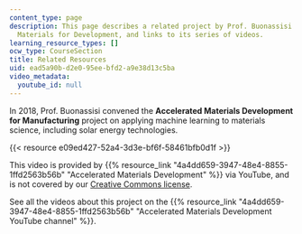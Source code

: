 ```yaml
---
content_type: page
description: This page describes a related project by Prof. Buonassisi on Accelerated
  Materials for Development, and links to its series of videos.
learning_resource_types: []
ocw_type: CourseSection
title: Related Resources
uid: ead5a90b-d2e0-95ee-bfd2-a9e38d13c5ba
video_metadata:
  youtube_id: null
---
```


In 2018, Prof. Buonassisi convened the **Accelerated Materials Development for Manufacturing** project on applying machine learning to materials science, including solar energy technologies.

{{< resource e09ed427-52a4-3d3e-bf6f-58461bfb0d1f >}}

This video is provided by {{% resource_link "4a4dd659-3947-48e4-8855-1ffd2563b56b" "Accelerated Materials Development" %}} via YouTube, and is not covered by our [Creative Commons license](./resolveuid/e7db8a8f17363f805bbf706e613d0334).

See all the videos about this project on the {{% resource_link "4a4dd659-3947-48e4-8855-1ffd2563b56b" "Accelerated Materials Development YouTube channel" %}}.